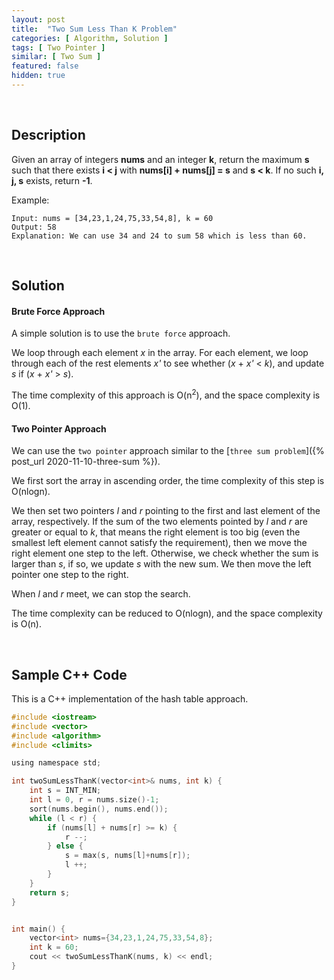 ```yaml
---
layout: post
title:  "Two Sum Less Than K Problem"
categories: [ Algorithm, Solution ]
tags: [ Two Pointer ]
similar: [ Two Sum ]
featured: false
hidden: true
---
```


<br />

## Description

Given an array of integers **nums** and an integer **k**, return the maximum **s** such that there exists **i < j** with **nums[i] + nums[j] = s** and **s < k**. If no such **i, j, s** exists, return **-1**.


Example: 
```
Input: nums = [34,23,1,24,75,33,54,8], k = 60
Output: 58
Explanation: We can use 34 and 24 to sum 58 which is less than 60.
```

<br />

## Solution


#### Brute Force Approach

A simple solution is to use the `brute force` approach. 

We loop through each element *x* in the array. For each element, 
we loop through each of the rest elements *x'* to see whether (*x* + *x'* < *k*), 
and update *s* if (*x* + *x'* > *s*). 

The time complexity of this approach is O(n<sup>2</sup>), 
and the space complexity is O(1).




#### Two Pointer Approach

We can use the `two pointer` approach similar to the [`three sum problem`]({% post_url 2020-11-10-three-sum %}).

We first sort the array in ascending order, the time complexity of this step is O(nlogn).

We then set two pointers *l* and *r* pointing to the first and last element of the array, respectively. If the sum of the two elements pointed by *l* and *r* are greater or equal to *k*, that means the right element is too big (even the smallest left element cannot satisfy the requirement), then we move the right element one step to the left. Otherwise, we check whether the sum is larger than *s*, if so, we update *s* with the new sum. We then move the left pointer one step to the right.

When *l* and *r* meet, we can stop the search.

The time complexity can be reduced to O(nlogn), and the space complexity is O(n).

<br />

## Sample C++ Code
This is a C++ implementation of the hash table approach.
```c
#include <iostream>
#include <vector>
#include <algorithm>
#include <climits>

using namespace std;

int twoSumLessThanK(vector<int>& nums, int k) {
    int s = INT_MIN;
    int l = 0, r = nums.size()-1;
    sort(nums.begin(), nums.end());
    while (l < r) {
        if (nums[l] + nums[r] >= k) {
            r --;
        } else {
            s = max(s, nums[l]+nums[r]);
            l ++;
        }
    }
    return s;
}


int main() {
    vector<int> nums={34,23,1,24,75,33,54,8};
    int k = 60;
    cout << twoSumLessThanK(nums, k) << endl;
}
```
